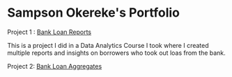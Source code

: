 # Sampson Okereke's Portfolio

Project 1 : [Bank Loan Reports](https://github.com/sampsoncco/Sampson-Okereke-SQL-Portfolio-/blob/main/Bank%20Loan%20Reports.sql)

This is a project I did in a Data Analytics Course I took where I created multiple reports and insights on borrowers who took out loas from the bank. 



Project 2: [Bank Loan Aggregates](https://github.com/sampsoncco/Sampson-Okereke-SQL-Portfolio-/blob/main/Bank%20Loan%20Aggregates.sql)
